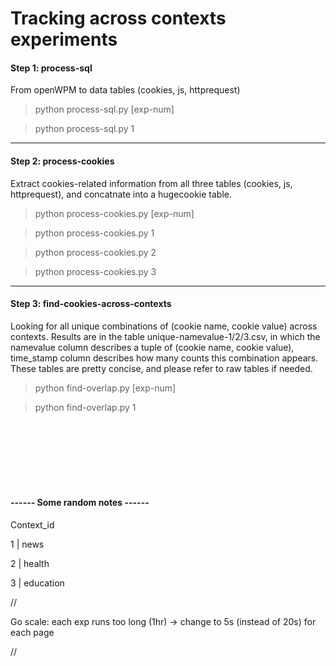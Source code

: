 # Tracking across contexts experiments


#### Step 1: process-sql
From openWPM to data tables (cookies, js, httprequest)

> python process-sql.py [exp-num] 

> python process-sql.py 1

------

#### Step 2: process-cookies
Extract cookies-related information from all three tables (cookies, js, httprequest), and concatnate into a hugecookie table. 

> python process-cookies.py [exp-num]

> python process-cookies.py 1

> python process-cookies.py 2

> python process-cookies.py 3


------

#### Step 3: find-cookies-across-contexts
Looking for all unique combinations of (cookie name, cookie value) across contexts.
Results are in the table unique-namevalue-1/2/3.csv, in which the namevalue column describes a tuple of (cookie name, cookie value), time_stamp column describes how many counts this combination appears. These tables are pretty concise, and please refer to raw tables if needed. 

> python find-overlap.py [exp-num]

> python find-overlap.py 1
<br>
<br>
<br>
<br>
<br>
<br>





#### ------ Some random notes ------
Context_id

1 | news

2 | health

3 | education

//

Go scale: each exp runs too long (1hr) -> change to 5s (instead of 20s) for each page

//
